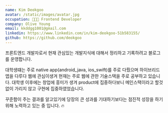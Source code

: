 ```yaml
---
name: Kim Deokgoo
avatar: /static/images/avatar.jpg
occupation: 🧑🏻‍💻 Frontend Developer
company: Olive Young
email: kkddgg1001@gmail.com
linkedin: https://www.linkedin.com/in/kim-deokgoo-51b583155/
github: https://github.com/deokgoo
---
```


프론트엔드 개발자로서 현재 관심있는 개발지식에 대해서 정리하고 기록하려고 블로그를 운영합니다.

대학생떄는 주로 native app(android_java, ios_swift)를 주로 다뤘으며 하이브리드 앱을 다루다 웹에 관심이생겨 현재는 주로 웹에 관한 기술스택을 주로 공부하고 있습니다. 대학생 이후에는 창업에 흥미가 생겨 product에 집중하다보니 메인스택이라고 할것 없이 가리지 않고 구현에 집중하였었습니다.

꾸준함이 주는 결과를 알고있기에 당장의 큰 성과를 기대하기보다는 점진적 성장을 하기위해 노력하고 있는 중 입니다. 🔥

